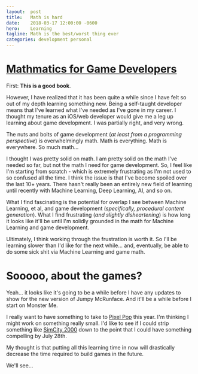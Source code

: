 ```yaml
---
layout:  post
title:   Math is hard
date:    2018-03-17 12:00:00 -0600
hero:    Learning
tagline: Math is the best/worst thing ever
categories: development personal
---
```


[Mathmatics for Game Developers](http://www.nigelgriffin.com/notebook_warrior/ebooks/Math,%20Physics%20and%20Algorithms/Mathematics%20for%20Game%20Developers.pdf)
=========================

First: **This is a good book**.

However, I have realized that it has been quite a while since I have felt so out of my depth learning something new. Being a self-taught developer means that I've learned what I've needed as I've gone in my career. I thought my tenure as an iOS/web developer would give me a leg up learning about game development. I was partially right, and very wrong.

The nuts and bolts of game development (_at least from a programming perspective_) is overwhelmingly math. Math is everything. Math is everywhere. So much math...

I thought I was pretty solid on math. I am pretty solid on the math I've needed so far, but not the math I need for game development. So, I feel like I'm starting from scratch - which is extremely frustrating as I'm not used to so confused all the time. I think the issue is that I've become spoiled over the last 10+ years. There hasn't really been an entirely new field of learning until recently with Machine Learning, Deep Learning, AI, and so on.

What I find fascinating is the potential for overlap I see between Machine Learning, et al, and game development (_specifically, procedural content generation_). What I find frustrating (_and slightly disheartening_) is how long it looks like it'll be until I'm solidly grounded in the math for Machine Learning and game development.

Ultimately, I think working through the frustration is worth it. So I'll be learning slower than I'd like for the next while... and, eventually, be able to do some sick shit via Machine Learning and game math.

Sooooo, about the games?
========================

Yeah... it looks like it's going to be a while before I have any updates to show for the new version of Jumpy McRunface. And it'll be a while before I start on Monster Me.

I really want to have something to take to [Pixel Pop](http://pixelpopfestival.com/) this year. I'm thinking I might work on something really small. I'd like to see if I could strip something like [SimCity 2000](https://en.wikipedia.org/wiki/SimCity_2000 "The best SimCity, IMHO") down to the point that I could have something compelling by July 28th.

My thought is that putting all this learning time in now will drastically decrease the time required to build games in the future.

We'll see...
